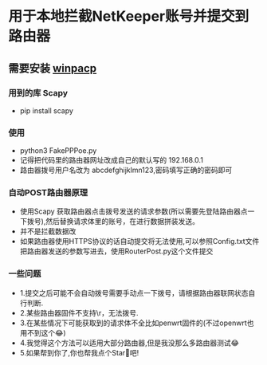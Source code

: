 # 用于本地拦截NetKeeper账号并提交到路由器

## 需要安装 [winpacp](https://www.winpcap.org/install/bin/WinPcap_4_1_3.exe)

### 用到的库  Scapy
* pip install scapy
### 使用 
* python3 FakePPPoe.py 
* 记得把代码里的路由器网址改成自己的默认写的 192.168.0.1
* 路由器拨号用户名改为 abcdefghijklmn123,密码填写正确的密码即可

### 自动POST路由器原理
* 使用Scapy 获取路由器点击拨号发送的请求参数(所以需要先登陆路由器点一下拨号),然后替换请求体里的账号，在进行数据拼装发送。
* 并不是拦截数据改
* 如果路由器使用HTTPS协议的话自动提交将无法使用,可以参照Config.txt文件把路由器发送的参数写进去，使用RouterPost.py这个文件提交
### 一些问题 
* 1.提交之后可能不会自动拨号需要手动点一下拨号，请根据路由器联网状态自行判断.
* 2.某些路由器固件不支持\r，无法拨号.
* 3.在某些情况下可能获取到的请求体不全比如penwrt固件的(不过openwrt也用不到这个😂)
* 4.我觉得这个方法可以适用大部分路由器,但是我没那么多路由器测试😂
* 5.如果帮到你了,你也帮我点个Star🌟吧!